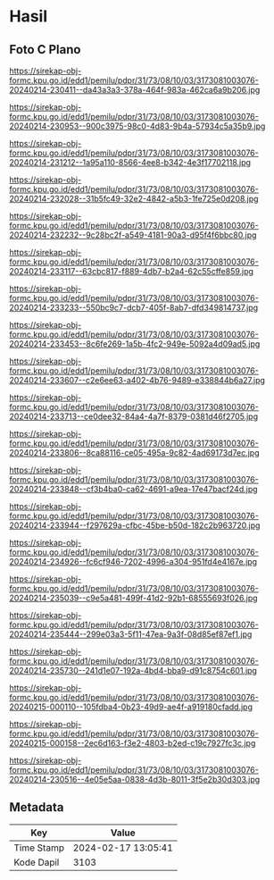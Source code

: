 # Hasil

## Foto C Plano

https://sirekap-obj-formc.kpu.go.id/edd1/pemilu/pdpr/31/73/08/10/03/3173081003076-20240214-230411--da43a3a3-378a-464f-983a-462ca6a9b206.jpg

https://sirekap-obj-formc.kpu.go.id/edd1/pemilu/pdpr/31/73/08/10/03/3173081003076-20240214-230953--900c3975-98c0-4d83-9b4a-57934c5a35b9.jpg

https://sirekap-obj-formc.kpu.go.id/edd1/pemilu/pdpr/31/73/08/10/03/3173081003076-20240214-231212--1a95a110-8566-4ee8-b342-4e3f17702118.jpg

https://sirekap-obj-formc.kpu.go.id/edd1/pemilu/pdpr/31/73/08/10/03/3173081003076-20240214-232028--31b5fc49-32e2-4842-a5b3-1fe725e0d208.jpg

https://sirekap-obj-formc.kpu.go.id/edd1/pemilu/pdpr/31/73/08/10/03/3173081003076-20240214-232232--9c28bc2f-a549-4181-90a3-d95f4f6bbc80.jpg

https://sirekap-obj-formc.kpu.go.id/edd1/pemilu/pdpr/31/73/08/10/03/3173081003076-20240214-233117--63cbc817-f889-4db7-b2a4-62c55cffe859.jpg

https://sirekap-obj-formc.kpu.go.id/edd1/pemilu/pdpr/31/73/08/10/03/3173081003076-20240214-233233--550bc9c7-dcb7-405f-8ab7-dfd349814737.jpg

https://sirekap-obj-formc.kpu.go.id/edd1/pemilu/pdpr/31/73/08/10/03/3173081003076-20240214-233453--8c6fe269-1a5b-4fc2-949e-5092a4d09ad5.jpg

https://sirekap-obj-formc.kpu.go.id/edd1/pemilu/pdpr/31/73/08/10/03/3173081003076-20240214-233607--c2e6ee63-a402-4b76-9489-e338844b6a27.jpg

https://sirekap-obj-formc.kpu.go.id/edd1/pemilu/pdpr/31/73/08/10/03/3173081003076-20240214-233713--ce0dee32-84a4-4a7f-8379-0381d46f2705.jpg

https://sirekap-obj-formc.kpu.go.id/edd1/pemilu/pdpr/31/73/08/10/03/3173081003076-20240214-233806--8ca88116-ce05-495a-9c82-4ad69173d7ec.jpg

https://sirekap-obj-formc.kpu.go.id/edd1/pemilu/pdpr/31/73/08/10/03/3173081003076-20240214-233848--cf3b4ba0-ca62-4691-a9ea-17e47bacf24d.jpg

https://sirekap-obj-formc.kpu.go.id/edd1/pemilu/pdpr/31/73/08/10/03/3173081003076-20240214-233944--f297629a-cfbc-45be-b50d-182c2b963720.jpg

https://sirekap-obj-formc.kpu.go.id/edd1/pemilu/pdpr/31/73/08/10/03/3173081003076-20240214-234926--fc6cf946-7202-4996-a304-951fd4e4167e.jpg

https://sirekap-obj-formc.kpu.go.id/edd1/pemilu/pdpr/31/73/08/10/03/3173081003076-20240214-235039--c9e5a481-499f-41d2-92b1-68555693f026.jpg

https://sirekap-obj-formc.kpu.go.id/edd1/pemilu/pdpr/31/73/08/10/03/3173081003076-20240214-235444--299e03a3-5f11-47ea-9a3f-08d85ef87ef1.jpg

https://sirekap-obj-formc.kpu.go.id/edd1/pemilu/pdpr/31/73/08/10/03/3173081003076-20240214-235730--241d1e07-192a-4bd4-bba9-d91c8754c601.jpg

https://sirekap-obj-formc.kpu.go.id/edd1/pemilu/pdpr/31/73/08/10/03/3173081003076-20240215-000110--105fdba4-0b23-49d9-ae4f-a919180cfadd.jpg

https://sirekap-obj-formc.kpu.go.id/edd1/pemilu/pdpr/31/73/08/10/03/3173081003076-20240215-000158--2ec6d163-f3e2-4803-b2ed-c19c7927fc3c.jpg

https://sirekap-obj-formc.kpu.go.id/edd1/pemilu/pdpr/31/73/08/10/03/3173081003076-20240214-230516--4e05e5aa-0838-4d3b-8011-3f5e2b30d303.jpg


## Metadata

| Key        | Value               |
| ---------- | ------------------- |
| Time Stamp | 2024-02-17 13:05:41 |
| Kode Dapil | 3103                |




